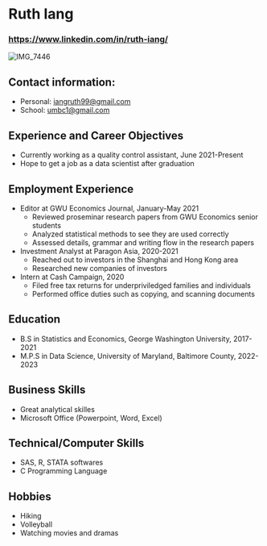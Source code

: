# Ruth Iang
### https://www.linkedin.com/in/ruth-iang/

![IMG_7446](https://user-images.githubusercontent.com/98433448/152609394-22fbf205-ac54-475f-9883-f2364d41d107.jpeg)


## Contact information:
* Personal: iangruth99@gmail.com 
* School: umbc1@gmail.com

## Experience and Career Objectives
* Currently working as a quality control assistant, June 2021-Present
* Hope to get a job as a data scientist after graduation

## Employment Experience
* Editor at GWU Economics Journal, January-May 2021
  * Reviewed proseminar research papers from GWU Economics senior students
  * Analyzed statistical methods to see they are used correctly
  * Assessed details, grammar and writing flow in the research papers
* Investment Analyst at Paragon Asia, 2020-2021
  * Reached out to investors in the Shanghai and Hong Kong area
  * Researched new companies of investors
* Intern at Cash Campaign, 2020
  * Filed free tax returns for underpriviledged families and individuals
  * Performed office duties such as copying, and scanning documents  

## Education
* B.S in Statistics and Economics, George Washington University, 2017-2021
* M.P.S in Data Science, University of Maryland, Baltimore County, 2022-2023

## Business Skills
* Great analytical skilles
* Microsoft Office (Powerpoint, Word, Excel)

## Technical/Computer Skills
* SAS, R, STATA softwares
* C Programming Language

## Hobbies
* Hiking
* Volleyball
* Watching movies and dramas

